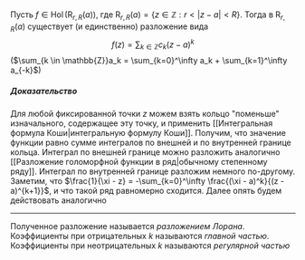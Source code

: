 Пусть $f \in \operatorname{Hol}(\operatorname{R}_{r, R}(a))$, где $\operatorname{R}_{r, R}(a) = \{ z \in \mathbb{Z}: r < \vert z - a \vert < R\}$. Тогда в $\operatorname{R}_{r, R}(a)$ существует (и единственно) разложение вида
$$f(z) = \sum_{k \in \mathbb{Z}}c_k(z - a)^k$$
($\sum_{k \in \mathbb{Z}}a_k = \sum_{k=0}^\infty a_k + \sum_{k=1}^\infty a_{-k}$)
##### Доказательство
Для любой фиксированной точки $z$ можем взять кольцо "поменьше" изначального, содержащее эту точку, и применить [[Интегральная формула Коши|интегральную формулу Коши]]. Получим, что значение функции равно сумме интегралов по внешней и по внутренней границе кольца. 
Интеграл по внешней границе можно разложить аналогично [[Разложение голоморфной функции в ряд|обычному степенному ряду]]. 
Интеграл по внутренней границе разложим немного по-другому. Заметим, что $\frac{1}{\xi - z} = -\sum_{k=0}^\infty \frac{(\xi - a)^k}{(z - a)^{k+1}}$, и что такой ряд равномерно сходится. Далее опять будем действовать аналогично

---
Полученное разложение называется *разложением Лорана*. Коэффициенты при отрицательных $k$ называются *главной частью*. Коэффициенты при неотрицательных $k$ называются *регулярной частью*
